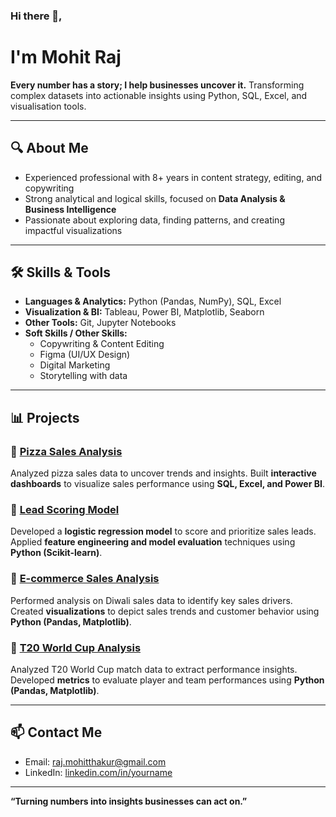 ### Hi there 👋, 
# I'm Mohit Raj

**Every number has a story; I help businesses uncover it.**  Transforming complex datasets into actionable insights using Python, SQL, Excel, and visualisation tools.

---

## 🔍 About Me
- Experienced professional with 8+ years in content strategy, editing, and copywriting  
- Strong analytical and logical skills, focused on **Data Analysis & Business Intelligence**  
- Passionate about exploring data, finding patterns, and creating impactful visualizations

---

## 🛠 Skills & Tools
- **Languages & Analytics:** Python (Pandas, NumPy), SQL, Excel  
- **Visualization & BI:** Tableau, Power BI, Matplotlib, Seaborn  
- **Other Tools:** Git, Jupyter Notebooks
- **Soft Skills / Other Skills:**  
  - Copywriting & Content Editing  
  - Figma (UI/UX Design)  
  - Digital Marketing  
  - Storytelling with data
  
---

## 📊 Projects

### 🍕 [Pizza Sales Analysis](https://github.com/mr4121/Pizza-Sales)  
Analyzed pizza sales data to uncover trends and insights. Built **interactive dashboards** to visualize sales performance using **SQL, Excel, and Power BI**.

### 🧠 [Lead Scoring Model](https://github.com/mr4121/Lead-Scoring)  
Developed a **logistic regression model** to score and prioritize sales leads. Applied **feature engineering and model evaluation** techniques using **Python (Scikit-learn)**.

### 🛒 [E-commerce Sales Analysis](https://github.com/mr4121/E-commerce-Sales-Analysis-using-Python)  
Performed analysis on Diwali sales data to identify key sales drivers. Created **visualizations** to depict sales trends and customer behavior using **Python (Pandas, Matplotlib)**.

### 🏏 [T20 World Cup Analysis](https://github.com/mr4121/T20_WorldCup)  
Analyzed T20 World Cup match data to extract performance insights. Developed **metrics** to evaluate player and team performances using **Python (Pandas, Matplotlib)**.

---

## 📫 Contact Me
- Email: raj.mohitthakur@gmail.com  
- LinkedIn: [linkedin.com/in/yourname](https://www.linkedin.com/in/raj-mohit/)

---

**“Turning numbers into insights businesses can act on.”**
